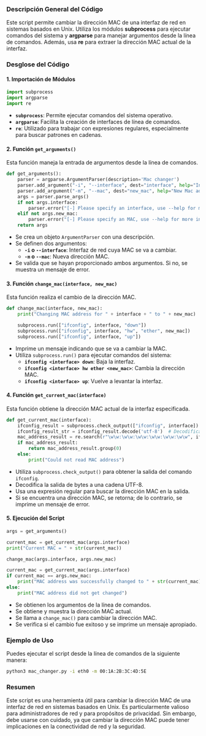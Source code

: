 ### Descripción General del Código

Este script permite cambiar la dirección MAC de una interfaz de red en sistemas basados en Unix. Utiliza los módulos **subprocess** para ejecutar comandos del sistema y **argparse** para manejar argumentos desde la línea de comandos. Además, usa **re** para extraer la dirección MAC actual de la interfaz.

### Desglose del Código

#### 1. **Importación de Módulos**

```python
import subprocess
import argparse
import re
```

- **`subprocess`**: Permite ejecutar comandos del sistema operativo.
- **`argparse`**: Facilita la creación de interfaces de línea de comandos.
- **`re`**: Utilizado para trabajar con expresiones regulares, especialmente para buscar patrones en cadenas.

#### 2. **Función `get_arguments()`**

Esta función maneja la entrada de argumentos desde la línea de comandos.

```python
def get_arguments():
    parser = argparse.ArgumentParser(description='Mac changer')
    parser.add_argument("-i", "--interface", dest="interface", help="Interface to change its MAC address")
    parser.add_argument("-m", "--mac", dest="new_mac", help="New Mac address")
    args = parser.parse_args()
    if not args.interface:
        parser.error("[-] Please specify an interface, use --help for more info.")
    elif not args.new_mac:
        parser.error("[-] Please specify an MAC, use --help for more info.")
    return args
```

- Se crea un objeto `ArgumentParser` con una descripción.
- Se definen dos argumentos:
  - **`-i` o `--interface`**: Interfaz de red cuya MAC se va a cambiar.
  - **`-m` o `--mac`**: Nueva dirección MAC.
- Se valida que se hayan proporcionado ambos argumentos. Si no, se muestra un mensaje de error.

#### 3. **Función `change_mac(interface, new_mac)`**

Esta función realiza el cambio de la dirección MAC.

```python
def change_mac(interface, new_mac):
    print("Changing MAC address for " + interface + " to " + new_mac)

    subprocess.run(["ifconfig", interface, "down"])
    subprocess.run(["ifconfig", interface, "hw", "ether", new_mac])
    subprocess.run(["ifconfig", interface, "up"])
```

- Imprime un mensaje indicando que se va a cambiar la MAC.
- Utiliza `subprocess.run()` para ejecutar comandos del sistema:
  - **`ifconfig <interface> down`**: Baja la interfaz.
  - **`ifconfig <interface> hw ether <new_mac>`**: Cambia la dirección MAC.
  - **`ifconfig <interface> up`**: Vuelve a levantar la interfaz.

#### 4. **Función `get_current_mac(interface)`**

Esta función obtiene la dirección MAC actual de la interfaz especificada.

```python
def get_current_mac(interface):
    ifconfig_result = subprocess.check_output(["ifconfig", interface])
    ifconfig_result_str = ifconfig_result.decode('utf-8')  # Decodificar los bytes a una cadena de texto
    mac_address_result = re.search(r"\w\w:\w\w:\w\w:\w\w:\w\w:\w\w", ifconfig_result_str)
    if mac_address_result:
        return mac_address_result.group(0)
    else:
        print("Could not read MAC address")
```

- Utiliza `subprocess.check_output()` para obtener la salida del comando `ifconfig`.
- Decodifica la salida de bytes a una cadena UTF-8.
- Usa una expresión regular para buscar la dirección MAC en la salida.
- Si se encuentra una dirección MAC, se retorna; de lo contrario, se imprime un mensaje de error.

#### 5. **Ejecución del Script**

```python
args = get_arguments()

current_mac = get_current_mac(args.interface)
print("Current MAC = " + str(current_mac))

change_mac(args.interface, args.new_mac)

current_mac = get_current_mac(args.interface)
if current_mac == args.new_mac:
    print("MAC address was successfully changed to " + str(current_mac))
else:
    print("MAC address did not get changed")
```

- Se obtienen los argumentos de la línea de comandos.
- Se obtiene y muestra la dirección MAC actual.
- Se llama a `change_mac()` para cambiar la dirección MAC.
- Se verifica si el cambio fue exitoso y se imprime un mensaje apropiado.

### Ejemplo de Uso

Puedes ejecutar el script desde la línea de comandos de la siguiente manera:

```bash
python3 mac_changer.py -i eth0 -m 00:1A:2B:3C:4D:5E
```

### Resumen

Este script es una herramienta útil para cambiar la dirección MAC de una interfaz de red en sistemas basados en Unix. Es particularmente valioso para administradores de red y para propósitos de privacidad. Sin embargo, debe usarse con cuidado, ya que cambiar la dirección MAC puede tener implicaciones en la conectividad de red y la seguridad.
